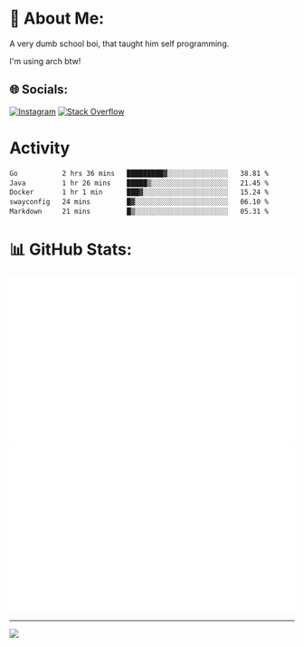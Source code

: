 # 💫 About Me:
A very dumb school boi, that taught him self programming.

I'm using arch btw!


## 🌐 Socials:
[![Instagram](https://img.shields.io/badge/Instagram-%23E4405F.svg?logo=Instagram&logoColor=white)](https://instagram.com/thinis.de) [![Stack Overflow](https://img.shields.io/badge/-Stackoverflow-FE7A16?logo=stack-overflow&logoColor=white)](https://stackoverflow.com/users/12344712) 

# Activity
<!--START_SECTION:waka-->

```txt
Go           2 hrs 36 mins   █████████▓░░░░░░░░░░░░░░░   38.81 %
Java         1 hr 26 mins    █████▒░░░░░░░░░░░░░░░░░░░   21.45 %
Docker       1 hr 1 min      ███▓░░░░░░░░░░░░░░░░░░░░░   15.24 %
swayconfig   24 mins         █▓░░░░░░░░░░░░░░░░░░░░░░░   06.10 %
Markdown     21 mins         █▒░░░░░░░░░░░░░░░░░░░░░░░   05.31 %
```

<!--END_SECTION:waka-->

# 📊 GitHub Stats:
![](https://raw.githubusercontent.com/CutieCat6778/github-stats/master/generated/overview.svg#gh-dark-mode-only)<br/>
![](https://raw.githubusercontent.com/CutieCat6778/github-stats/master/generated/languages.svg#gh-dark-mode-only)

---
[![](https://visitcount.itsvg.in/api?id=CutieCat6778&icon=0&color=0)](https://visitcount.itsvg.in)
